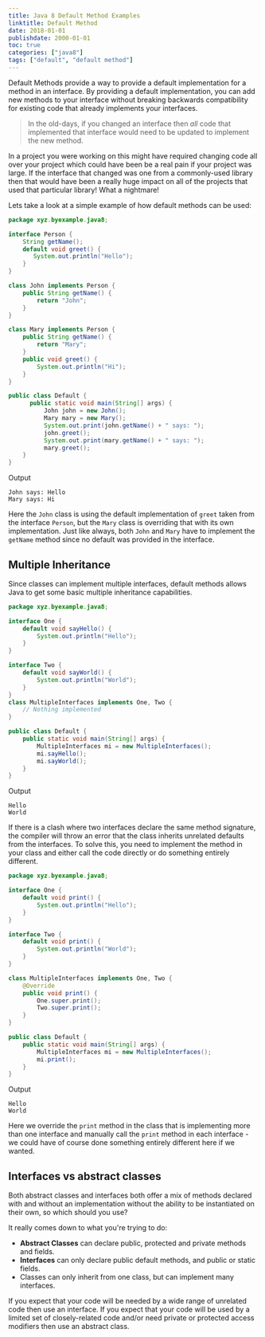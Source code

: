 ```yaml
---
title: Java 8 Default Method Examples
linktitle: Default Method
date: 2018-01-01
publishdate: 2000-01-01
toc: true
categories: ["java8"]
tags: ["default", "default method"]
---
```


Default Methods provide a way to provide a default implementation for a method
in an interface.  By providing a default implementation, you can add new methods
to your interface without breaking backwards compatibility for existing code
that already implements your interfaces.

> In the old-days, if you changed an interface then *all* code that implemented
that interface would need to be updated to implement the new method.
>
In a project you were working on this might have required changing code all over
your project which could have been be a real pain if your project was large.  If
the interface that changed was one from a commonly-used library then that would 
have been a really huge impact on all of the projects that used that particular
library!  What a nightmare!

Lets take a look at a simple example of how default methods can be used:

```java
package xyz.byexample.java8;

interface Person {
    String getName();
    default void greet() {
       System.out.println("Hello");
    }
}

class John implements Person {
    public String getName() {
        return "John";
    }
}

class Mary implements Person {
    public String getName() {
        return "Mary";
    }
    public void greet() {
        System.out.println("Hi");
    }
}

public class Default {
      public static void main(String[] args) {
          John john = new John();
          Mary mary = new Mary();
          System.out.print(john.getName() + " says: ");
          john.greet();
          System.out.print(mary.getName() + " says: ");
          mary.greet();
    }
}

```
Output
```
John says: Hello
Mary says: Hi
```
Here the `John` class is using the default implementation of `greet` taken from
the interface `Person`, but the `Mary` class is overriding that with its own
implementation.  Just like always, both `John` and `Mary` have to implement the
`getName` method since no default was provided in the interface.

## Multiple Inheritance
Since classes can implement multiple interfaces, default methods allows Java to
get some basic multiple inheritance capabilities.

```java
package xyz.byexample.java8;

interface One {
    default void sayHello() {
        System.out.println("Hello");
    }
}

interface Two {
    default void sayWorld() {
        System.out.println("World");
    }
}
class MultipleInterfaces implements One, Two {
    // Nothing implemented
}

public class Default {
    public static void main(String[] args) {
        MultipleInterfaces mi = new MultipleInterfaces();
        mi.sayHello();
        mi.sayWorld();
    }
}
```
Output
```
Hello
World
```

If there is a clash where two interfaces declare the same method signature, the
compiler will throw an error that the class inherits unrelated defaults from the
interfaces.  To solve this, you need to implement the method in your class and
either call the code directly or do something entirely different.

```java
package xyz.byexample.java8;

interface One {
    default void print() {
        System.out.println("Hello");
    }
}

interface Two {
    default void print() {
        System.out.println("World");
    }
}

class MultipleInterfaces implements One, Two {
    @Override
    public void print() {
        One.super.print();
        Two.super.print();
    }
}

public class Default {
    public static void main(String[] args) {
        MultipleInterfaces mi = new MultipleInterfaces();
        mi.print();
    }
}
```
Output
```
Hello
World
```

Here we override the `print` method in the class that is implementing more
than one interface and manually call the `print` method in each interface - we
could have of course done something entirely different here if we wanted.

## Interfaces vs abstract classes

Both abstract classes and interfaces both offer a mix of methods declared with
and without an implementation without the ability to be instantiated on their own,
so which should you use?

It really comes down to what you're trying to do:

 - **Abstract Classes** can declare public, protected and private methods and fields.
 - **Interfaces** can only declare public default methods, and public or static fields.
 - Classes can only inherit from one class, but can implement many interfaces.

If you expect that your code will be needed by a wide range of unrelated code
then use an interface.  If you expect that your code will be used by a limited
set of closely-related code and/or need private or protected access modifiers
then use an abstract class.